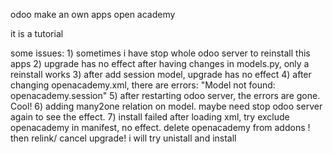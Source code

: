 odoo
make an own apps open academy

it is a tutorial

some issues:
    1) sometimes i have stop whole odoo server to reinstall this apps
    2) upgrade has no effect after having changes in models.py, only a reinstall works
    3) after add session model, upgrade has no effect
    4) after changing openacademy.xml, there are errors: "Model not found: openacademy.session"
    5) after restarting odoo server, the errors are gone. Cool!
    6) adding many2one relation on model. maybe need stop odoo server again to see the effect.
    7) install failed after loading xml, try exclude openacademy in manifest, no effect.  delete openacademy from addons ! then relink/ cancel upgrade! i will try unistall and install
